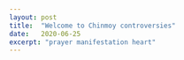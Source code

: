 ```yaml
---
layout: post
title:  "Welcome to Chinmoy controversies"
date:   2020-06-25
excerpt: "prayer manifestation heart"
---
```

